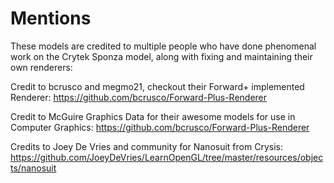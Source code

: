 # Mentions
These models are credited to multiple people who have done phenomenal work on the Crytek Sponza 
model, along with fixing and maintaining their own renderers:
  
Credit to bcrusco and megmo21, checkout their Forward+ implemented Renderer: https://github.com/bcrusco/Forward-Plus-Renderer
  
Credit to McGuire Graphics Data for their awesome models for use in Computer Graphics: https://github.com/bcrusco/Forward-Plus-Renderer
  
Credits to Joey De Vries and community for Nanosuit from Crysis: https://github.com/JoeyDeVries/LearnOpenGL/tree/master/resources/objects/nanosuit